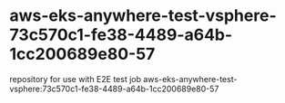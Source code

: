 # aws-eks-anywhere-test-vsphere-73c570c1-fe38-4489-a64b-1cc200689e80-57
repository for use with E2E test job aws-eks-anywhere-test-vsphere:73c570c1-fe38-4489-a64b-1cc200689e80-57
